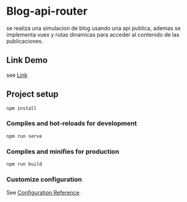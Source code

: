 # Blog-api-router
se realiza una simulacion de blog usando una api publica, ademas se implementa vuex y rutas dinamicas para acceder al contenido de las publicaciones.

## Link Demo
see [Link](https://blog-api-rutasdinamicas.netlify.app/blog/70)

## Project setup
```
npm install
```

### Compiles and hot-reloads for development
```
npm run serve
```

### Compiles and minifies for production
```
npm run build
```

### Customize configuration
See [Configuration Reference](https://cli.vuejs.org/config/).
